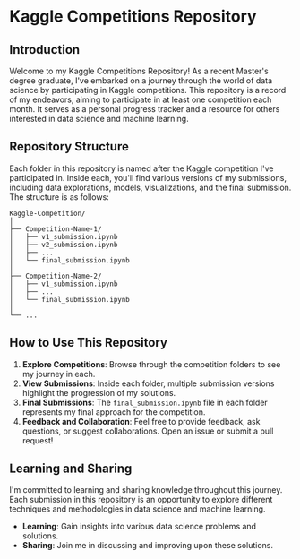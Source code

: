 # Kaggle Competitions Repository

## Introduction

Welcome to my Kaggle Competitions Repository! As a recent Master's degree graduate, I've embarked on a journey through the world of data science by participating in Kaggle competitions. This repository is a record of my endeavors, aiming to participate in at least one competition each month. It serves as a personal progress tracker and a resource for others interested in data science and machine learning.

## Repository Structure

Each folder in this repository is named after the Kaggle competition I've participated in. Inside each, you'll find various versions of my submissions, including data explorations, models, visualizations, and the final submission. 
The structure is as follows:

```
Kaggle-Competition/
│
├── Competition-Name-1/
│   ├── v1_submission.ipynb
│   ├── v2_submission.ipynb
│   ├── ...
│   └── final_submission.ipynb
│
├── Competition-Name-2/
│   ├── v1_submission.ipynb
│   ├── ...
│   └── final_submission.ipynb
│
└── ...

```



## How to Use This Repository

1. **Explore Competitions**: Browse through the competition folders to see my journey in each.
2. **View Submissions**: Inside each folder, multiple submission versions highlight the progression of my solutions.
3. **Final Submissions**: The `final_submission.ipynb` file in each folder represents my final approach for the competition.
4. **Feedback and Collaboration**: Feel free to provide feedback, ask questions, or suggest collaborations. Open an issue or submit a pull request!

## Learning and Sharing

I'm committed to learning and sharing knowledge throughout this journey. Each submission in this repository is an opportunity to explore different techniques and methodologies in data science and machine learning.

- **Learning**: Gain insights into various data science problems and solutions.
- **Sharing**: Join me in discussing and improving upon these solutions.


